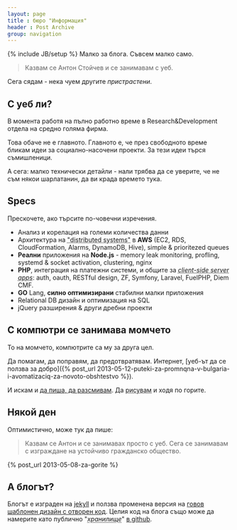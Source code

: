 ```yaml
---
layout: page
title : бюро "Информация"
header : Post Archive
group: navigation
---
```

{% include JB/setup %}
Малко за блога. Съвсем малко само.

> Казвам се Антон Стойчев и се занимавам с уеб.

Сега сядам - нека чуем другите *пристрастени*.

## С уеб ли?
В момента работя на пълно работно време в Research&Development отдела на средно голяма фирма.

Това обаче не е главното. Главното е, че през свободното време бликам идеи за социално-насочени проекти. За тези идеи търся съмишленици.

А сега: малко технически детайли - нали трябва да се уверите, че не съм някои шарлатанин, да ви крада времето тука.

## Specs
Прескочете, ако търсите по-човечни изречения.

 * Анализ и корелация на големи количества данни
 * Aрхитектура на <abbr title="Клъстъри ако говори нещо?">"distributed systems"</abbr> в **AWS** (EC2, RDS, CloudFormation, Alarms, DynamoDB, Hive), simple & prioritezed queues
 * **Реални** приложения на **Node.js** - memory leak monitoring, profling, systemd & socket activation, clustering, nginx
 * **PHP**, интеграция на платежни системи, и общите за *<abbr title="Частта от приложението което представя резултата в искания формат">client-side server apps</abbr>*: auth, oauth, RESTful design, ZF, Symfony, Laravel, FuelPHP, Diem CMF.
 * **GO** Lang, **силно оптимизирани** стабилни малки приложения
 * Relational DB дизайн и оптимизация на SQL
 * jQuery разширения & други дребни проекти

## С компютри се занимава момчето
То на момчето, компютрите са му за друга цел.

Да помагам, да поправям, да предотвратявам. Интернет, [уеб-ът да се ползва за добро]({% post_url 2013-05-12-puteki-za-promnqna-v-bulgaria-i-avomatizaciq-za-novoto-obshtestvo %}).

И искам и [да пиша, да разсмивам](http://jivot.napopa.com). Да <abbr title="Тука трябва линк да сложа, за сега липсва просто">рисувам</abbr> и ходя по горите.

## Някой ден
Оптимистично, може тук да пише:

> Казвам се Антон и се занимавах просто с уеб. Сега се занимавам с изграждане на устойчиво гражданско общество.

{% post_url 2013-05-08-za-gorite %}
## A блогът?
Блогът е изграден на [jekyll](http://jekyllrb.com/) и ползва променена версия на [говов шаблонен дизайн с отворен код](https://github.com/antitoxic/jb-svbtle). Целия код на блога също може да намерите като публично "*<abbr title="Repository">хранилище</abbr>*" [в github](https://github.com/antitoxic/bg.antitoxic.napopa.com).